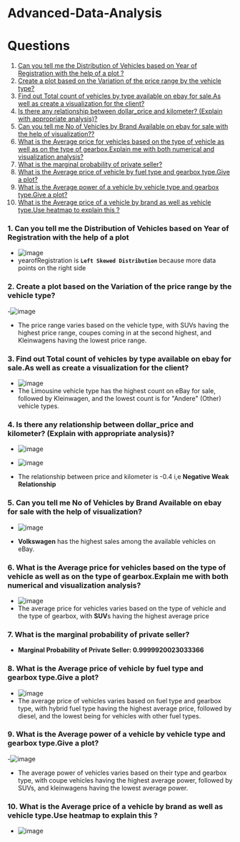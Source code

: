 # Advanced-Data-Analysis

# Questions
1. [Can you tell me the Distribution of Vehicles based on Year of Registration with the help of a plot ?](#one)
2. [Create a plot based on the Variation of the price range by the vehicle type?](#two)
3. [Find out Total count of vehicles by type available on ebay for sale.As well as create a visualization for the client?](#three)
4. [Is there any relationship between dollar_price and kilometer? (Explain with appropriate analysis)?](#four)
5. [Can you tell me No of Vehicles by Brand Available on ebay for sale with the help of visualization??](#five)
6. [What is the Average price for vehicles based on the type of vehicle as well as on the type of gearbox.Explain me with both numerical and visualization analysis?](#six)
7. [What is the marginal probability of private seller?](#seven)
8. [What is the Average price of vehicle by fuel type and gearbox type.Give a plot?](#eight)
9. [What is the Average power of a vehicle by vehicle type and gearbox type.Give a plot?](#nine)
10. [What is the Average price of a vehicle by brand as well as vehicle type.Use heatmap to explain this ?](#ten)


### 1. Can you tell me the Distribution of Vehicles based on Year of Registration with the help of a plot <a id='one'></a>
- ![image](https://github.com/sathishvanga/Advanced-Data-Analysis/assets/92833519/3a8d39e8-e2c0-46d5-9f6f-2bd1ddc41065)
- yearofRegistration is **`Left Skewed Distribution`** because more data points on the right side 


### 2. <a id='two'>Create a plot based on the Variation of the price range by the vehicle type?</a>
-![image](https://github.com/sathishvanga/Advanced-Data-Analysis/assets/92833519/742862ed-0f8b-4c26-8a62-1b751ff7475d)
- The price range varies based on the vehicle type, with SUVs having the highest price range, coupes coming in at the second highest, and Kleinwagens having the lowest price range.



### 3. <a id='three'> Find out Total count of vehicles by type available on ebay for sale.As well as create a visualization for the client?</a>
- ![image](https://github.com/sathishvanga/Advanced-Data-Analysis/assets/92833519/86bd52f2-e477-43c4-8260-1e9c2a3c8b51)
- The Limousine vehicle type has the highest count on eBay for sale, followed by Kleinwagen, and the lowest count is for "Andere" (Other) vehicle types. 

### 4. <a id='four'> Is there any relationship between dollar_price and kilometer? (Explain with appropriate analysis)?</a>
- ![image](https://github.com/sathishvanga/Advanced-Data-Analysis/assets/92833519/098b9e12-4887-4856-84e8-bc3c79ef66a9)

- ![image](https://github.com/sathishvanga/Advanced-Data-Analysis/assets/92833519/fc9e1553-3b53-4e7d-8483-f0778c40fd69)

- The relationship between price and kilometer is -0.4 i,e **Negative Weak Relationship**


### 5. <a id='five'>Can you tell me No of Vehicles by Brand Available on ebay for sale with the help of visualization?</a>
- ![image](https://github.com/sathishvanga/Advanced-Data-Analysis/assets/92833519/8234a576-fc2f-4934-ac3a-9afc36d293d3)

- **Volkswagen** has the highest sales among the available vehicles on eBay.


### 6. <a id='six'> What is the Average price for vehicles based on the type of vehicle as well as on the type of gearbox.Explain me with both numerical and visualization analysis?</a>
- ![image](https://github.com/sathishvanga/Advanced-Data-Analysis/assets/92833519/f6bbf9ad-a27d-4b98-baca-797318054a5b)
- The average price for vehicles varies based on the type of vehicle and the type of gearbox, with **SUV**s having the highest average price
### 7. <a id='seven'> What is the marginal probability of private seller?</a>
- **Marginal Probability of Private Seller: 0.9999920023033366**


### 8.<a id='eight'> What is the Average price of vehicle by fuel type and gearbox type.Give a plot?</a>
- ![image](https://github.com/sathishvanga/Advanced-Data-Analysis/assets/92833519/3659bf7d-558c-4f0a-b562-9642668fe382)
- The average price of vehicles varies based on fuel type and gearbox type, with hybrid fuel type having the highest average price, followed by diesel, and the lowest being for vehicles with other fuel types.
### 9. <a id='nine'> What is the Average power of a vehicle by vehicle type and gearbox type.Give a plot?</a>
-![image](https://github.com/sathishvanga/Advanced-Data-Analysis/assets/92833519/f7341e62-bb0a-4aed-991b-8d3c713f7ed2)
- The average power of vehicles varies based on their type and gearbox type, with coupe vehicles having the highest average power, followed by SUVs, and kleinwagens having the lowest average power.
### 10. <a id='ten'>What is the Average price of a vehicle by brand as well as vehicle type.Use heatmap to explain this ?</a>
- ![image](https://github.com/sathishvanga/Advanced-Data-Analysis/assets/92833519/b39c54fe-0490-4a40-8b23-9f16f6ecfc6d)


